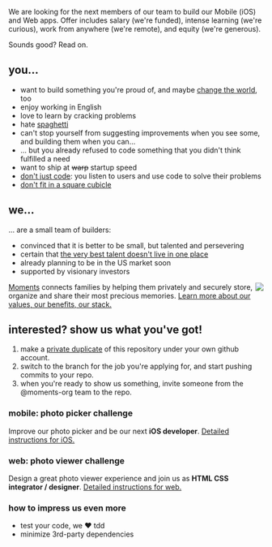 We are looking for the next members of our team to build our Mobile (iOS) and Web apps. Offer includes salary (we're funded), intense learning (we're curious), work from anywhere (we're remote), and equity (we're generous). 

Sounds good? Read on.

## you...
- want to build something you're proud of, and maybe [change the world](https://www.youtube.com/watch?v=UF8uR6Z6KLc), too
- enjoy working in English
- love to learn by cracking problems
- hate [spaghetti](http://xkcd.com/292/)
- can't stop yourself from suggesting improvements when you see some, and building them when you can...
- ... but you already refused to code something that you didn't think fulfilled a need
- want to ship at ~~warp~~ startup speed
- [don't just code](http://venturehacks.com/articles/1-wo-man-startups): you listen to users and use code to solve their problems
- [don't fit in a square cubicle](http://en.wikipedia.org/wiki/Think_different#Text)

## we...
... are a small team of builders:
- convinced that it is better to be small, but talented and persevering
- certain that [the very best talent doesn't live in one place](http://37signals.com/remote/)
- already planning to be in the US market soon
- supported by visionary investors

<img src="https://coderwall-assets-0.s3.amazonaws.com/uploads/team/avatar/53bf00ce443a372c43000001/moments.png" style="float: right;" align="right"> [Moments](http://beta.moments.re) connects families by helping them privately and securely store, organize and share their most precious memories. [Learn more about our values, our benefits, our stack.](https://coderwall.com/team/moments)

## interested? show us what you've got!
1. make a [private duplicate](https://help.github.com/articles/duplicating-a-repository) of this repository under your own github account.
2. switch to the branch for the job you're applying for, and start pushing commits to your repo. 
3. when you're ready to show us something, invite someone from the @moments-org team to the repo.

### mobile: photo picker challenge
Improve our photo picker and be our next **iOS developer**. [Detailed instructions for iOS.](https://github.com/moments-org/moments-jobs/tree/master/ios)

### web: photo viewer challenge
Design a great photo viewer experience and join us as **HTML CSS integrator / designer**. [Detailed instructions for web.](https://github.com/moments-org/moments-jobs/tree/master/front-end)

### how to impress us even more
- test your code, we :heart: tdd
- minimize 3rd-party dependencies

